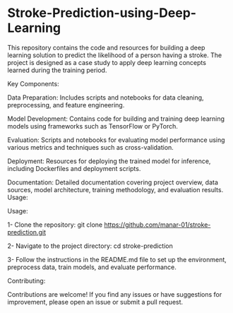 # Stroke-Prediction-using-Deep-Learning
This repository contains the code and resources for building a deep learning solution to predict the likelihood of a person having a stroke. The project is designed as a case study to apply deep learning concepts learned during the training period.

Key Components:

Data Preparation: Includes scripts and notebooks for data cleaning, preprocessing, and feature engineering.

Model Development: Contains code for building and training deep learning models using frameworks such as TensorFlow or PyTorch.

Evaluation: Scripts and notebooks for evaluating model performance using various metrics and techniques such as cross-validation.

Deployment: Resources for deploying the trained model for inference, including Dockerfiles and deployment scripts.

Documentation: Detailed documentation covering project overview, data sources, model architecture, training methodology, and evaluation results.
Usage:

Usage:

1- Clone the repository: git clone https://github.com/manar-01/stroke-prediction.git

2- Navigate to the project directory: cd stroke-prediction

3- Follow the instructions in the README.md file to set up the environment, preprocess data, train models, and evaluate performance.

Contributing:

Contributions are welcome! If you find any issues or have suggestions for improvement, please open an issue or submit a pull request.
